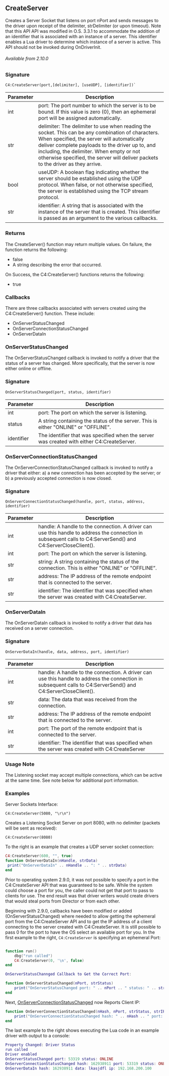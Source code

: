 ## CreateServer

Creates a Server Socket that listens on port nPort and sends messages to the driver upon receipt of the delimiter, strDelimiter (or upon timeout). Note that this API API was modified in O.S. 3.3.1 to accommodate the addition of an identifier that is associated with an instance of a server. This identifier enables a Lua driver to determine which instance of a server is active. This API should not be invoked during OnDriverInit.

###### Available from 2.10.0


### Signature

```
C4:CreateServer(port,[delimiter], [useUDP], [identifier])`
```

| Parameter | Description |
| --- | --- |
|int| port: The port number to which the server is to be bound. If this value is zero (0), then an ephemeral port will be assigned automatically.|
|str| delimiter: The delimiter to use when reading the socket. This can be any combination of characters. When specified, the server will automatically deliver complete payloads to the driver up to, and including, the delimiter. When empty or not otherwise specified, the server will deliver packets to the driver as they arrive.|
|bool| useUDP: A boolean flag indicating whether the server should be established using the UDP protocol. When false, or not otherwise specified, the server is established using the TCP stream protocol.|
|str| identifier: A string that is associated with the instance of the server that is created. This identifier is passed as an argument to the various callbacks.|


### Returns

The CreateServer() function may return multiple values. 
On failure, the function returns the following:

- false
- A string describing the error that occurred.

On Success, the C4:CreateServer() functions returns the following:

- true

### Callbacks

There are three callbacks associated with servers created using the C4:CreateServer() function. These include:

- OnServerStatusChanged
- OnServerConnectionStatusChanged
- OnServerDataIn

### OnServerStatusChanged
The OnServerStatusChanged callback is invoked to notify a driver that the status of a server has changed. More specifically, that the server is now either online or offline.

### Signature

`OnServerStatusChanged(port, status, identifier)`

| Parameter | Description |
| --- | --- |
| int | port: The port on which the server is listening.|
|status| A string containing the status of the server. This is either "ONLINE" or "OFFLINE”.|
|identifier| The identifier that was specified when the server was created with either C4:CreateServer.|

### OnServerConnectionStatusChanged
The OnServerConnectionStatusChanged callback is invoked to notify a driver that either: a) a new connection has been accepted by the server; or b)  a previously accepted connection is now closed.

### Signature
`OnServerConnectionStatusChanged(handle, port, status, address, identifier)`

| Parameter | Description |
| --- | --- |
|int| handle: A handle to the connection. A driver can use this handle to address the connection in subsequent calls to C4:ServerSend() and C4:ServerCloseClient().|
|int| port: The port on which the server is listening.|
|str| string: A string containing the status of the connection. This is either "ONLINE" or "OFFLINE”.|
|str| address: The IP address of the remote endpoint that is connected to the server.|
|str| identifier: The identifier that was specified when the server was created with C4:CreateServer.|


### OnServerDataIn
The OnServerDataIn callback is invoked to notify a driver that data has received on a server connection.

### Signature
`OnServerDataIn(handle, data, address, port, identifier)`

| Parameter | Description |
| --- | --- |
|int| handle:  A handle to the connection. A driver can use this handle to address the connection in subsequent calls to C4:ServerSend() and C4:ServerCloseClient().|
|str| data: The data that was received from the connection.|
|str| address: The IP address of the remote endpoint that is connected to the server.|
|int| port: The port of the remote endpoint that is connected to the server.
|str| identifier: The identifier that was specified when the server was created with C4:CreateServer |


### Usage Note

The Listening socket may accept multiple connections, which can be active at the same time. See note below for additional port information.


### Examples

Server Sockets Interface:

`C4:CreateServer(5080, "\r\n")`

Creates a Listening Socket Server on port 8080, with no delimiter (packets will be sent as received):

`C4:CreateServer(8080)`

To the right is an example that creates a UDP server socket connection:

```lua
C4:CreateServer(600, "", true)
function OnServerDataIn(nHandle, strData)
 print("OnServerDataIn" .. nHandle .. ": " .. strData)
end
```

Prior to operating system 2.9.0, it was not possible to specify a port in the C4:CreateServer API that was guaranteed to be safe. While the system could choose a port for you, the caller could not get that port to pass to clients for use. The end result was that driver writers would create drivers that would steal ports from Director or from each other.

Beginning with 2.9.0, callbacks have been modified or added (OnServerStatusChanged) where needed to allow getting the ephemeral port from the C4:CreateServer API and to get the IP address of a client connecting to the server created with C4:CreateServer. It is still possible to pass 0 for the port to have the OS select an available port for you. In the first example to the right, `C4:CreateServer` is specifying an ephemeral Port:

```lua

function run()
    dbg("run called")
    C4:CreateServer(0, '\n', false)
end

OnServerStatusChannged Callback to Get the Correct Port:

function OnServerStatusChanged(nPort, strStatus)
    print("OnServerStatusChanged port: " .. nPort .. " status: " .. strStatus)
end
```


Next, [OnServerConnectionStatusChanged][1] now Reports Client IP:

```lua
function OnServerConnectionStatusChanged(nHash, nPort, strStatus, strIP)
    print("OnServerConnectionStatusChanged hash: " .. nHash .. " port: " .. nPort .. " status: " .. strStatus .. " ip: " .. strIP)
end
```


The last example to the right shows executing the Lua code in an example driver with output to a console:

```lua
Property Changed: Driver Status
run called
Driver enabled
OnServerStatusChanged port: 53319 status: ONLINE
OnServerConnectionStatusChanged hash: 162938911 port: 53319 status: ONLINE ip: 192.168.200.100
OnServerDataIn hash: 162938911 data: lkasjdfl ip: 192.168.200.100
```


[1]:	https://snap-one.github.io/docs-driverworks-api/#onserverconnectionstatuschanged